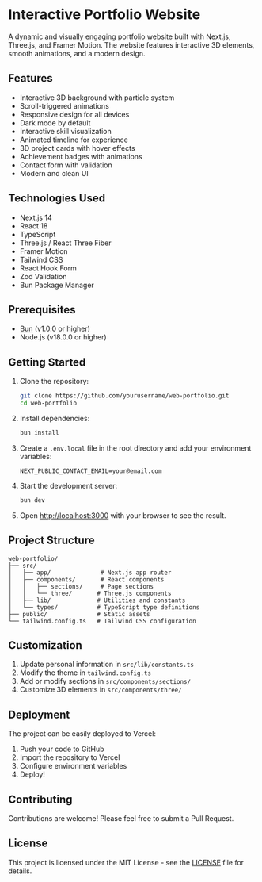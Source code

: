 # Interactive Portfolio Website

A dynamic and visually engaging portfolio website built with Next.js, Three.js, and Framer Motion. The website features interactive 3D elements, smooth animations, and a modern design.

## Features

- Interactive 3D background with particle system
- Scroll-triggered animations
- Responsive design for all devices
- Dark mode by default
- Interactive skill visualization
- Animated timeline for experience
- 3D project cards with hover effects
- Achievement badges with animations
- Contact form with validation
- Modern and clean UI

## Technologies Used

- Next.js 14
- React 18
- TypeScript
- Three.js / React Three Fiber
- Framer Motion
- Tailwind CSS
- React Hook Form
- Zod Validation
- Bun Package Manager

## Prerequisites

- [Bun](https://bun.sh/) (v1.0.0 or higher)
- Node.js (v18.0.0 or higher)

## Getting Started

1. Clone the repository:
   ```bash
   git clone https://github.com/yourusername/web-portfolio.git
   cd web-portfolio
   ```

2. Install dependencies:
   ```bash
   bun install
   ```

3. Create a `.env.local` file in the root directory and add your environment variables:
   ```env
   NEXT_PUBLIC_CONTACT_EMAIL=your@email.com
   ```

4. Start the development server:
   ```bash
   bun dev
   ```

5. Open [http://localhost:3000](http://localhost:3000) with your browser to see the result.

## Project Structure

```
web-portfolio/
├── src/
│   ├── app/              # Next.js app router
│   ├── components/       # React components
│   │   ├── sections/     # Page sections
│   │   └── three/       # Three.js components
│   ├── lib/             # Utilities and constants
│   └── types/           # TypeScript type definitions
├── public/              # Static assets
└── tailwind.config.ts   # Tailwind CSS configuration
```

## Customization

1. Update personal information in `src/lib/constants.ts`
2. Modify the theme in `tailwind.config.ts`
3. Add or modify sections in `src/components/sections/`
4. Customize 3D elements in `src/components/three/`

## Deployment

The project can be easily deployed to Vercel:

1. Push your code to GitHub
2. Import the repository to Vercel
3. Configure environment variables
4. Deploy!

## Contributing

Contributions are welcome! Please feel free to submit a Pull Request.

## License

This project is licensed under the MIT License - see the [LICENSE](LICENSE) file for details.
